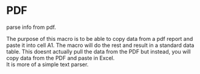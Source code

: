 # PDF
parse info from pdf.

The purpose of this macro is to be able to copy data from a pdf report and paste it into cell A1. 
The macro will do the rest and result in a standard data table. This doesnt actually pull the data from the PDF but instead, you will copy data from the PDF and paste in Excel.  
It is more of a simple text parser. 
